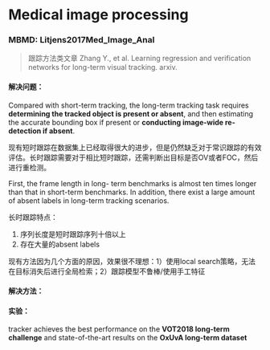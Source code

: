 # Medical image processing

### MBMD: Litjens2017Med_Image_Anal

>  跟踪方法类文章
>  Zhang Y., et al. Learning regression and verification networks for long-term visual tracking. arxiv.

#### 解决问题：

Compared with short-term tracking, the long-term tracking task requires **determining the tracked object is present or absent**, and then estimating the accurate bounding box if present or **conducting image-wide re-detection if absent**.

现有短时跟踪在数据集上已经取得很大的进步，但是仍然缺乏对于常识跟踪的有效评估。长时跟踪需要对于相比短时跟踪，还需判断出目标是否OV或者FOC，然后进行重检测。

First, the frame length in long- term benchmarks is almost ten times longer than that in short-term benchmarks. In addition, there exist a large amount of absent labels in long-term tracking scenarios.

长时跟踪特点：

1. 序列长度是短时跟踪序列十倍以上
2. 存在大量的absent labels

现有方法因为几个方面的原因，效果很不理想：1）使用local search策略，无法在目标消失后进行全局检索；2）跟踪模型不鲁棒/使用手工特征

#### 解决方法：

#### 实验：

tracker achieves the best performance on the **VOT2018 long-term challenge** and state-of-the-art results on the **OxUvA long-term dataset**